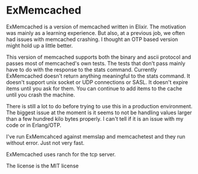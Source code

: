 # ExMemcached

ExMemcached is a version of memcached written in Elixir. The motivation was mainly as a learning experience. But also, at a previous job, we often had issues with memcached crashing. I thought an OTP based version might hold up a little better.

This version of memcached supports both the binary and ascii protocol and passes most of memcached's own tests. The tests that don't pass mainly have to do with the response to the stats command. Currently ExMemcached doesn't return anything meaningful to the stats command. It doesn't support unix socket or UDP connections or SASL. It doesn't expire items until you ask for them. You can continue to add items to the cache until you crash the machine.

There is still a lot to do before trying to use this in a production environment. The biggest issue at the moment is it seems to not be handling values larger than a few hundred kilo bytes properly. I can't tell if it is an issue with my code or in Erlang/OTP.

I've run ExMemcahced against memslap and memcachetest and they run without error. Just not very fast.

ExMemcached uses ranch for the tcp server.

The license is the MIT license
